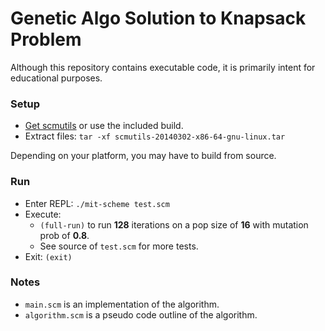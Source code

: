 # Genetic Algo Solution to Knapsack Problem #

Although this repository contains executable code, it is primarily intent for educational purposes.

### Setup ###

* [Get scmutils](http://groups.csail.mit.edu/mac/users/gjs/6946/linux-install.htm) or use the included build.
* Extract files: `tar -xf scmutils-20140302-x86-64-gnu-linux.tar`

Depending on your platform, you may have to build from source.

### Run ###

* Enter REPL: `./mit-scheme test.scm`
* Execute:
    * `(full-run)` to run **128** iterations on a pop size of **16** with mutation prob of **0.8**.
    * See source of `test.scm` for more tests.
* Exit: `(exit)`

### Notes ###

* `main.scm` is an implementation of the algorithm.
* `algorithm.scm` is a pseudo code outline of the algorithm.
